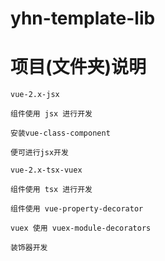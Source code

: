 # yhn-template-lib

# 项目(文件夹)说明

```
vue-2.x-jsx

组件使用 jsx 进行开发

安装vue-class-component

便可进行jsx开发
```

```
vue-2.x-tsx-vuex

组件使用 tsx 进行开发

组件使用 vue-property-decorator

vuex 使用 vuex-module-decorators

装饰器开发
```
